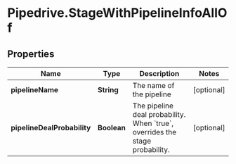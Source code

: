 # Pipedrive.StageWithPipelineInfoAllOf

## Properties

Name | Type | Description | Notes
------------ | ------------- | ------------- | -------------
**pipelineName** | **String** | The name of the pipeline | [optional] 
**pipelineDealProbability** | **Boolean** | The pipeline deal probability. When &#x60;true&#x60;, overrides the stage probability. | [optional] 


